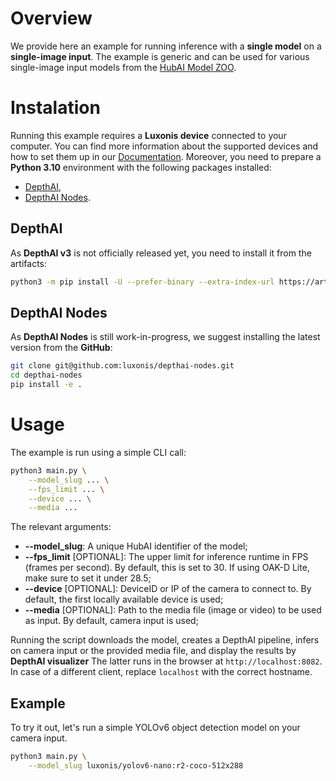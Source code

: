 # Overview
We provide here an example for running inference with a **single model** on a **single-image input**.
The example is generic and can be used for various single-image input models from the [HubAI Model ZOO](https://hub.luxonis.com/ai/models).

# Instalation
Running this example requires a **Luxonis device** connected to your computer. You can find more information about the supported devices and how to set them up in our [Documentation](https://rvc4.docs.luxonis.com/hardware).
Moreover, you need to prepare a **Python 3.10** environment with the following packages installed:
- [DepthAI](https://pypi.org/project/depthai/),
- [DepthAI Nodes](https://pypi.org/project/depthai-nodes/).

## DepthAI
As **DepthAI v3** is not officially released yet, you need to install it from the artifacts:
```bash
python3 -m pip install -U --prefer-binary --extra-index-url https://artifacts.luxonis.com/artifactory/luxonis-python-snapshot-local "depthai==3.0.0-alpha.6.dev0+1eb20bd1b5b598282271a790713b9eb65b7546a7"
```

## DepthAI Nodes
As **DepthAI Nodes** is still work-in-progress, we suggest installing the latest version from the **GitHub**:
```bash
git clone git@github.com:luxonis/depthai-nodes.git
cd depthai-nodes
pip install -e .
```

# Usage
The example is run using a simple CLI call:
```bash
python3 main.py \
    --model_slug ... \
    --fps_limit ... \
    --device ... \
    --media ...
```

The relevant arguments:
- **--model_slug**: A unique HubAI identifier of the model;
- **--fps_limit** [OPTIONAL]: The upper limit for inference runtime in FPS (frames per second). 
By default, this is set to 30.
If using OAK-D Lite, make sure to set it under 28.5;
- **--device** [OPTIONAL]: DeviceID or IP of the camera to connect to.
By default, the first locally available device is used;
- **--media** [OPTIONAL]: Path to the media file (image or video) to be used as input.
By default, camera input is used;

Running the script downloads the model, creates a DepthAI pipeline, infers on camera input or the provided media file, and display the results by **DepthAI visualizer**
The latter runs in the browser at `http://localhost:8082`.
In case of a different client, replace `localhost` with the correct hostname.

## Example
To try it out, let's run a simple YOLOv6 object detection model on your camera input.
```bash
python3 main.py \
    --model_slug luxonis/yolov6-nano:r2-coco-512x288
```
